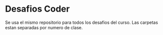 # Desafios Coder

Se usa el mismo repositorio para todos los desafios del curso.
Las carpetas estan separadas por numero de clase.
